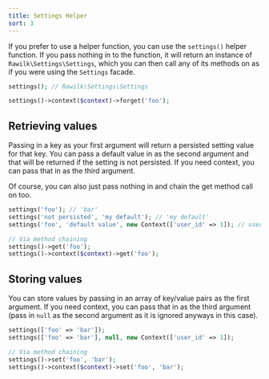 ```yaml
---
title: Settings Helper
sort: 3
---
```


If you prefer to use a helper function, you can use the `settings()` helper function. If you pass nothing in to the function,
it will return an instance of `Rawilk\Settings\Settings`, which you can then call any of its methods on as if you were using the
`Settings` facade.

```php
settings(); // Rawilk\Settings\Settings

settings()->context($context)->forget('foo');
```

## Retrieving values
Passing in a key as your first argument will return a persisted setting value for that key. You can pass a default value in
as the second argument and that will be returned if the setting is not persisted. If you need context, you can pass that in as
the third argument.

Of course, you can also just pass nothing in and chain the get method call on too.

```php
settings('foo'); // 'bar'
settings('not persisted', 'my default'); // 'my default'
settings('foo', 'default value', new Context(['user_id' => 1]); // user 1 value returned

// Via method chaining
settings()->get('foo');
settings()->context($context)->get('foo');
```

## Storing values
You can store values by passing in an array of key/value pairs as the first argument. If you need context, you can pass that in
as the third argument (pass in `null` as the second argument as it is ignored anyways in this case).

```php
settings(['foo' => 'bar']);
settings(['foo' => 'bar'], null, new Context(['user_id' => 1]);

// Via method chaining
settings()->set('foo', 'bar');
settings()->context($context)->set('foo', 'bar');
```
